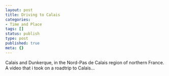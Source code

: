 ```yaml
---
layout: post
title: Driving to Calais
categories:
- Time and Place
tags: []
status: publish
type: post
published: true
meta: {}
---
```

Calais and Dunkerque, in the Nord-Pas de Calais region of northern France. A video that i took on a roadtrip to Calais...
